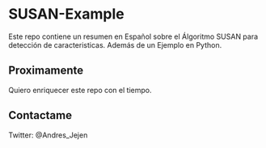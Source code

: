 # SUSAN-Example

Este repo contiene un resumen en Español sobre el Álgoritmo SUSAN para detección de caracteristicas. Además de un Ejemplo en Python.

## Proximamente
Quiero enriquecer este repo con el tiempo.

## Contactame
Twitter: @Andres_Jejen
